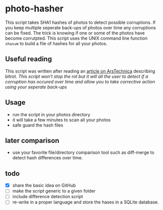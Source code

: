 # photo-hasher
This script takes SHA1 hashes of photos to detect possible corruptions.
If you keep multiple seperate back-ups of photos over time any corruptions can be fixed. The trick is knowing if one or some of the photos have become corrutpted.
This script uses the UNIX command line function ``shasum`` to build a file of hashes for all your photos.

## Useful reading

This script was written after reading an [article on ArsTechnica](https://arstechnica.com/information-technology/2014/01/bitrot-and-atomic-cows-inside-next-gen-filesystems/) describing bitrot.
*This script won't stop the rot but it will all the user to detect if a corruption has occured over time and allow you to take corrective action using your seperate back-ups*

## Usage
- run the script in your photos directory
- it will take a few minutes to scan all your photos
- safe guard the hash files



## later comparison 
- use your favorite file/directory comparison tool such as diff-merge to detect hash differences over time.

## todo
- [X] share the basic idea on GitHub
- [ ] make the script generic to a given folder
- [ ] include difference detection script
- [ ] re-write in a proper language and store the hases in a SQLite database.